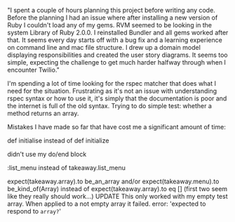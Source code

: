 "I spent a couple of hours planning this project before writing any code. Before the planning I had an issue where after installing a new version of Ruby I couldn't load any of my gems. RVM seemed to be looking in the system Library of Ruby 2.0.0. I reinstalled Bundler and all gems worked after that. It seems every day starts off with a bug fix and a learning experience on command line and mac file structure. I drew up a domain model displaying responsibilities and created the user story diagrams. It seems too simple, expecting the challenge to get much harder halfway through when I encounter Twilio."

I'm spending a lot of time looking for the rspec matcher that does what I need for the situation. Frustrating as it's not an issue with understanding rspec syntax or how to use it, it's simply that the documentation is poor and the internet is full of the old syntax. Trying to do simple test: whether a method returns an array.

Mistakes I have made so far that have cost me a significant amount of time:

def initialise instead of def initialize

didn't use my do/end block

:list_menu instead of takeaway.list_menu

expect(takeaway.array).to be_an_array
and/or
expect(takeaway.menu).to be_kind_of(Array)
instead of
expect(takeaway.array).to eq []
(first two seem like they really should work...)
UPDATE
This only worked with my empty test array. When applied to a not empty array it failed. error: 'expected to respond to `array?`'
